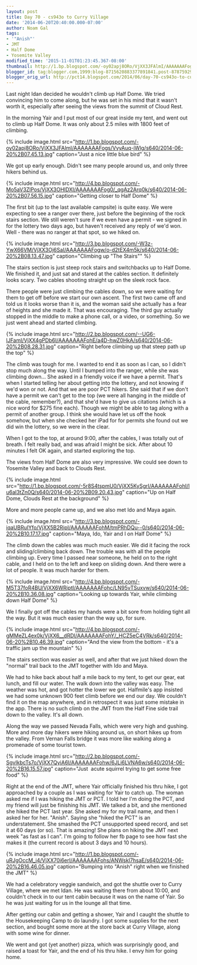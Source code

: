 ```yaml
---
layout: post
title: Day 70 - cs943o to Curry Village
date: '2014-06-20T20:40:00.000-07:00'
author: Noam Gal
tags:
- '"Anish"'
- JMT
- Half Dome
- Yosemite Valley
modified_time: '2015-11-01T01:23:45.367-08:00'
thumbnail: http://1.bp.blogspot.com/-oy02apj8ORo/VjXX3JFAlmI/AAAAAAAFogs/VvyAuq-jWlg/s72-c/2014-06-20%2B07.45.13.jpg
blogger_id: tag:blogger.com,1999:blog-8715620883377891841.post-878759293441317869
blogger_orig_url: http://pct14.blogspot.com/2014/06/day-70-cs943o-to-curry-village.html
---
```


Last night Idan decided he wouldn't climb up Half Dome. We tried convincing him to come along, but he was set in his mind that it wasn't worth it, especially after seeing the views from the summit of Cloud Rest.

In the morning Yair and I put most of our great inside my tent, and went out to climb up Half Dome. It was only about 2.5 miles with 1800 feet of climbing.
 
{% include image.html src="http://1.bp.blogspot.com/-oy02apj8ORo/VjXX3JFAlmI/AAAAAAAFogs/VvyAuq-jWlg/s640/2014-06-20%2B07.45.13.jpg" caption="Just a nice little blue bird" %}

We got up early enough. Didn't see many people around us, and only three hikers behind us.
 
{% include image.html src="http://4.bp.blogspot.com/-Mo5aV3ZlPos/VjXX3OHIDXI/AAAAAAAFog0/_qgAz2Arq0k/s640/2014-06-20%2B07.56.15.jpg" caption="Getting closer to Half Dome" %}

The first bit (up to the last available campsite) is quite easy. We were expecting to see a ranger over there, just before the beginning of the rock stairs section. We still weren't sure if we even have a permit - we signed in for the lottery two days ago, but haven't received any reply of we'd won. Well - there was no ranger at that spot, so we hiked on.
 
{% include image.html src="http://3.bp.blogspot.com/-W3z-YwX66VM/VjXX3Oj6SaI/AAAAAAAFogw/o-d2tEX4m5k/s640/2014-06-20%2B08.13.47.jpg" caption="Climbing up &quot;The Stairs&quot;" %}

The stairs section is just steep rock stairs and switchbacks up to Half Dome. We finished it, and just sat and stared at the cables section. It definitely looks scary. Two cables shooting straight up on the sleek rock face.

There people were just climbing the cables down, so we were waiting for them to get off before we start our own ascent. The first two came off and told us it looks worse than it is, and the woman said she actually has a fear of heights and she made it. That was encouraging. The third guy actually stopped in the middle to make a phone call, or a video, or something. So we just went ahead and started climbing.
 
{% include image.html src="http://2.bp.blogspot.com/--UG6-lJFamI/VjXX4gPDb6I/AAAAAAAFohE/a4D-hwZ0HkA/s640/2014-06-20%2B08.28.31.jpg" caption="Right before climbing up that steep path up the top" %}

The climb was tough for me. I wanted to end it as soon as I can, so I didn't stop much along the way. Until I bumped into the ranger, while she was climbing down... She asked in a friendly voice if we have a permit. That's when I started telling her about getting into the lottery, and not knowing if we'd won or not. And that we are poor PCT hikers. She said that if we don't have a permit we can't get to the top (we were all hanging in the middle of the cable, remember?), and that she'd have to give us citations (which is a nice word for $275 fine each). Though we might be able to tag along with a permit of another group. I think she would have let us off the hook somehow, but when she checked her iPad for for permits she found out we did win the lottery, so we were in the clear.

When I got to the top, at around 9:00, after the cables, I was totally out of breath. I felt really bad, and was afraid I might be sick. After about 10 minutes I felt OK again, and started exploring the top.

The views from Half Dome are also very impressive. We could see down to Yosemite Valley and back to Clouds Rest.
 
{% include image.html src="http://1.bp.blogspot.com/-5r8S4tspmU0/VjXX5KySgrI/AAAAAAAFohI/lu6al3tZn0Q/s640/2014-06-20%2B09.20.43.jpg" caption="Up on Half Dome, Clouds Rest at the background" %}

More and more people came up, and we also met Ido and Maya again.
 
{% include image.html src="http://3.bp.blogspot.com/-iqaUBRuIYfo/VjXX5B2RipI/AAAAAAAFohM/tmPRhDQu--0/s640/2014-06-20%2B10.17.17.jpg" caption="Maya, Ido, Yair and I on Half Dome" %}

The climb down the cables was much much easier. We did it facing the rock and sliding/climbing back down. The trouble was with all the people climbing up. Every time I passed near someone, he held on to the right cable, and I held on to the left and keep on sliding down. And there were a lot of people. It was much harder for them.
 
{% include image.html src="http://4.bp.blogspot.com/-M5T37foR4BU/VjXX6WRiptI/AAAAAAAFohc/LN95vTSuxvw/s640/2014-06-20%2B10.36.08.jpg" caption="Looking up towards Yair, while climbing down Half Dome" %}

We I finally got off the cables my hands were a bit sore from holding tight all the way. But it was much easier than the way up, for sure.
 
{% include image.html src="http://4.bp.blogspot.com/-gMMeZL4ex0k/VjXX6__dRDI/AAAAAAAFohY/_HCZ5eC4VRk/s640/2014-06-20%2B10.46.39.jpg" caption="And the view from the bottom - it's a traffic jam up the mountain" %}

The stairs section was easier as well, and after that we just hiked down the "normal" trail back to the JMT together with Ido and Maya.

We had to hike back about half a mile back to my tent, to get our gear, eat lunch, and fill our water. The walk down into the valley was easy. The weather was hot, and got hotter the lower we got. Halfmile's app insisted we had some unknown 900 feet climb before we end our day. We couldn't find it on the map anywhere, and in retrospect it was just some mistake in the app. There is no such climb on the JMT from the Half Fine side trail down to the valley. It's all down.

Along the way we passed Nevada Falls, which were very high and gushing. More and more day hikers were hiking around us, on short hikes up from the valley. From Vernan Falls bridge it was more like walking along a promenade of some tourist town.
 
{% include image.html src="http://2.bp.blogspot.com/-SgvIkbcTs7o/VjXX7QyiA6I/AAAAAAAFohw/6JLi6LVNA6w/s640/2014-06-20%2B16.15.57.jpg" caption="Just &nbsp;acute squirrel trying to get some free food" %}

Right at the end of the JMT, where Yair officially finished his thru hike, I got approached by a couple as I was waiting for Yair to catch up. The woman asked me if I was hiking the JMT or PCT. I told her I'm doing the PCT, and my friend will just be finishing his JMT. We talked a bit, and she mentioned she hiked the PCT last year. She asked my for my trail name, and then I asked her for her. "Anish". Saying she "hiked the PCT" is an understatement. She smashed the PCT unsupported speed record, and set it at 60 days (or so). That is amazing! She plans on hiking the JMT next week "as fast as I can". I'm going to follow her fb page to see how fast she makes it (the current record is about 3 days and 10 hours).
 
{% include image.html src="http://1.bp.blogspot.com/-uRJgOccM_i4/VjXX70i6erI/AAAAAAAFohs/ANWskI7hsaE/s640/2014-06-20%2B16.46.05.jpg" caption="Bumping into &quot;Anish&quot; right when we finished the JMT" %}

We had a celebratory veggie sandwich, and got the shuttle over to Curry Village, where we met Idan. He was waiting there from about 10:00, and couldn't check in to our tent cabin because it was on the name of Yair. So he was just waiting for us in the lounge all that time.

After getting our cabin and getting a shower, Yair and I caught the shuttle to the Housekeeping Camp to do laundry. I got some supplies for the next section, and bought some more at the store back at Curry Village, along with some wine for dinner.

We went and got (yet another) pizza, which was surprisingly good, and raised a toast for Yair, and the end of his thru hike. I envy him for going home.
